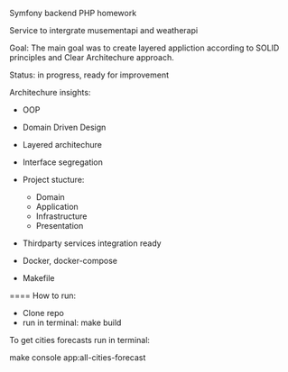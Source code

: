 Symfony backend PHP homework

Service to intergrate musementapi and weatherapi

Goal: The main goal was to create layered appliction according to SOLID principles and Clear Architechure approach. 

Status: in progress, ready for improvement

Architechure insights: 

- OOP

 - Domain Driven Design

- Layered architechure

- Interface segregation

- Project stucture:
    - Domain
    - Application
    - Infrastructure
    - Presentation

- Thirdparty services integration ready
- Docker, docker-compose

- Makefile

====
How to run:

- Clone repo
- run in terminal: make build

To get cities forecasts run in terminal:

make console app:all-cities-forecast



